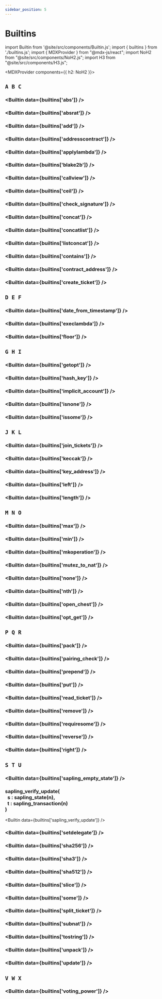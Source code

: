 ```yaml
---
sidebar_position: 5
---
```


# Builtins

import Builtin from '@site/src/components/Builtin.js';
import { builtins } from './builtins.js';
import { MDXProvider } from "@mdx-js/react";
import NoH2 from "@site/src/components/NoH2.js";
import H3 from "@site/src/components/H3.js";

<MDXProvider components={{ h2: NoH2 }}>

## `A B C`

<H3 page="builtins" value={builtins['abs'].sig} />

<Builtin data={builtins['abs']} />

<H3 page="builtins" value={builtins['absrat'].sig} />

<Builtin data={builtins['absrat']} />

<H3 page="builtins" value={builtins['add'].sig} />

<Builtin data={builtins['add']} />

<H3 page="builtins" value={builtins['addresscontract'].sig} />

<Builtin data={builtins['addresscontract']} />

<H3 page="builtins" value={builtins['applylambda'].sig} />

<Builtin data={builtins['applylambda']} />

<H3 page="builtins" value={builtins['blake2b'].sig} />

<Builtin data={builtins['blake2b']} />

<H3 page="builtins" value={builtins['callview'].sig}/>

<Builtin data={builtins['callview']} />

<H3 page="builtins" value={builtins['ceil'].sig} />

<Builtin data={builtins['ceil']} />

<H3 page="builtins" value={builtins['check_signature'].sig} />

<Builtin data={builtins['check_signature']} />

<H3 page="builtins" value={builtins['concat'].sig} />

<Builtin data={builtins['concat']} />

<H3 page="builtins" value={builtins['concatlist'].sig} />

<Builtin data={builtins['concatlist']} />

<H3 page="builtins" value={builtins['listconcat'].sig} />

<Builtin data={builtins['listconcat']} />

<H3 page="builtins" value={builtins['contains'].sig} />

<Builtin data={builtins['contains']} />

<H3 page="builtins" value={builtins['contract_address'].sig} />

<Builtin data={builtins['contract_address']} />

<H3 page="builtins" value={builtins['create_ticket'].sig} />

<Builtin data={builtins['create_ticket']} />

## `D E F`

<H3 page="builtins" value={builtins['date_from_timestamp'].sig} />

<Builtin data={builtins['date_from_timestamp']} />

<H3 page="builtins" value={builtins['execlambda'].sig} />

<Builtin data={builtins['execlambda']} />

<H3 page="builtins" value={builtins['floor'].sig} />

<Builtin data={builtins['floor']} />

## `G H I`

<H3 page="builtins" value={builtins['getopt'].sig} />

<Builtin data={builtins['getopt']} />

<H3 page="builtins" value={builtins['hash_key'].sig} />

<Builtin data={builtins['hash_key']} />

<H3 page="builtins" value={builtins['implicit_account'].sig} />

<Builtin data={builtins['implicit_account']} />

<H3 page="builtins" value={builtins['isnone'].sig} />

<Builtin data={builtins['isnone']} />

<H3 page="builtins" value={builtins['issome'].sig} />

<Builtin data={builtins['issome']} />

## `J K L`

<H3 page="builtins" value={builtins['join_tickets'].sig} />

<Builtin data={builtins['join_tickets']} />

<H3 page="builtins" value={builtins['keccak'].sig} />

<Builtin data={builtins['keccak']} />

<H3 page="builtins" value={builtins['key_address'].sig} />

<Builtin data={builtins['key_address']} />

<H3 page="builtins" value={builtins['left'].sig} />

<Builtin data={builtins['left']} />

<H3 page="builtins" value={builtins['length'].sig} />

<Builtin data={builtins['length']} />

## `M N O`

<H3 page="builtins" value={builtins['max'].sig} />

<Builtin data={builtins['max']} />

<H3 page="builtins" value={builtins['min'].sig} />

<Builtin data={builtins['min']} />

<H3 page="builtins" value={builtins['mkoperation'].sig} />

<Builtin data={builtins['mkoperation']} />

<H3 page="builtins" value={builtins['mutez_to_nat'].sig} />

<Builtin data={builtins['mutez_to_nat']} />

<H3 page="builtins" value={builtins['none'].sig} />

<Builtin data={builtins['none']} />

<H3 page="builtins" value={builtins['nth'].sig} />

<Builtin data={builtins['nth']} />

<H3 page="builtins" value={builtins['open_chest'].sig} />

<Builtin data={builtins['open_chest']} />

<H3 page="builtins" value={builtins['opt_get'].sig} />

<Builtin data={builtins['opt_get']} />

## `P Q R`

<H3 page="builtins" value={builtins['pack'].sig} />

<Builtin data={builtins['pack']} />

<H3 page="builtins" value={builtins['pairing_check'].sig} />

<Builtin data={builtins['pairing_check']} />

<H3 page="builtins" value={builtins['prepend'].sig} />

<Builtin data={builtins['prepend']} />

<H3 page="builtins" value={builtins['put'].sig} />

<Builtin data={builtins['put']} />

<H3 page="builtins" value={builtins['read_ticket'].sig} />

<Builtin data={builtins['read_ticket']} />

<H3 page="builtins" value={builtins['remove'].sig} />

<Builtin data={builtins['remove']} />

<H3 page="builtins" value={builtins['requiresome'].sig} />

<Builtin data={builtins['requiresome']} />

<H3 page="builtins" value={builtins['reverse'].sig} />

<Builtin data={builtins['reverse']} />

<H3 page="builtins" value={builtins['right'].sig} />

<Builtin data={builtins['right']} />

## `S T U`

<H3 page="builtins" value={builtins['sapling_empty_state'].sig} />

<Builtin data={builtins['sapling_empty_state']} />

<H3 page="builtins" value="sapling_verify_update">
    sapling_verify_update(<br/>&nbsp;&nbsp;s : sapling_state(n),<br/>&nbsp;&nbsp;t : sapling_transaction(n)<br/>)
</H3>

<Builtin data={builtins['sapling_verify_update']} />

<H3 page="builtins" value={builtins['setdelegate'].sig} />

<Builtin data={builtins['setdelegate']} />

<H3 page="builtins" value={builtins['sha256'].sig} />

<Builtin data={builtins['sha256']} />

<H3 page="builtins" value={builtins['sha3'].sig} />

<Builtin data={builtins['sha3']} />

<H3 page="builtins" value={builtins['sha512'].sig} />

<Builtin data={builtins['sha512']} />

<H3 page="builtins" value={builtins['slice'].sig} />

<Builtin data={builtins['slice']} />

<H3 page="builtins" value={builtins['some'].sig} />

<Builtin data={builtins['some']} />

<H3 page="builtins" value={builtins['split_ticket'].sig} />

<Builtin data={builtins['split_ticket']} />

<H3 page="builtins" value={builtins['subnat'].sig} />

<Builtin data={builtins['subnat']} />

<H3 page="builtins" value={builtins['tostring'].sig} />

<Builtin data={builtins['tostring']} />

<H3 page="builtins" value={builtins['unpack'].sig} />

<Builtin data={builtins['unpack']} />

<H3 page="builtins" value={builtins['update'].sig} />

<Builtin data={builtins['update']} />

## `V W X`

<H3 page="builtins" value={builtins['voting_power'].sig} />

<Builtin data={builtins['voting_power']} />














</MDXProvider>
